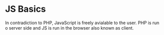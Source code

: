 # **JS Basics**

In contradiction to PHP, JavaScript is freely avialable to the user. PHP is run o server side and JS is run in the browser also known as client.
